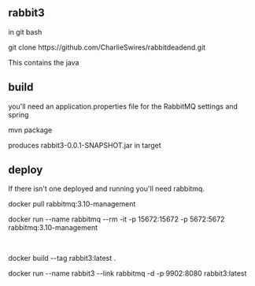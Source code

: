 rabbit3
-------
<p>in git bash</p>
<p>git clone https://github.com/CharlieSwires/rabbitdeadend.git</p>
<p>This contains the java</p>

build
-----

<p>you'll need an application.properties file for the RabbitMQ settings and spring</p>
<p>mvn package</p>

<p>produces rabbit3-0.0.1-SNAPSHOT.jar in target</p>


deploy
------

<p>If there isn't one deployed and running you'll need rabbitmq.</p>
<p>docker pull rabbitmq:3.10-management</p>
<p>docker run --name rabbitmq --rm -it -p 15672:15672 -p 5672:5672 rabbitmq:3.10-management</p>
<br>
<p>docker build --tag rabbit3:latest .</p>
<p>docker run --name rabbit3 --link rabbitmq -d -p 9902:8080 rabbit3:latest</p>

